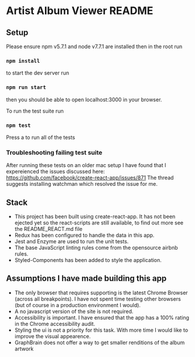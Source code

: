 # Artist Album Viewer README

## Setup
Please ensure npm v5.7.1 and node v7.7.1 are installed
then in the root run
### `npm install`

to start the dev server run
### `npm run start`

then you should be able to open localhost:3000 in your browser.

To run the test suite run
### `npm test`
Press a to run all of the tests

### Troubleshooting failing test suite
After running these tests on an older mac setup I have found that I expereienced the issues discussed here:
https://github.com/facebook/create-react-app/issues/871
The thread suggests installing watchman which resolved the issue for me.

## Stack
- This project has been built using create-react-app. It has not been ejected yet so the react-scripts are still available, to find out more see the README_REACT.md file
- Redux has been configured to handle the data in this app.
- Jest and Enzyme are used to run the unit tests.
- The base JavaScript linting rules come from the opensource airbnb rules.
- Styled-Components has been added to style the application.

## Assumptions I have made building this app
- The only browser that requires supporting is the latest Chrome Browser (across all breakpoints). I have not spent time testing other browsers (but of course in a production environment I would).
- A no javascript version of the site is not required.
- Accessibility is important. I have ensured that the app has a 100% rating in the Chrome accessibility audit.
- Styling the ui is not a priority for this task. With more time I would like to improve the visual appearence.
- GraphBrain does not offer a way to get smaller renditions of the album artwork
